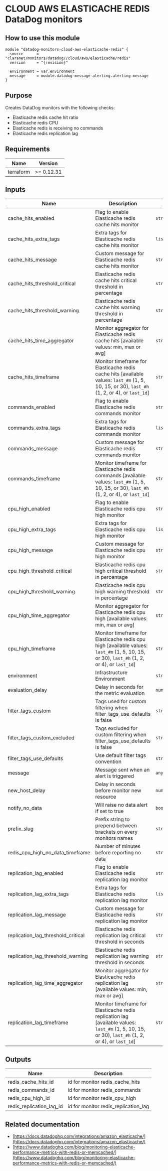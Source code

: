 # CLOUD AWS ELASTICACHE REDIS DataDog monitors

## How to use this module

```hcl
module "datadog-monitors-cloud-aws-elasticache-redis" {
  source      = "claranet/monitors/datadog//cloud/aws/elasticache/redis"
  version     = "{revision}"

  environment = var.environment
  message     = module.datadog-message-alerting.alerting-message
}

```

## Purpose

Creates DataDog monitors with the following checks:

- Elasticache redis cache hit ratio
- Elasticache redis CPU
- Elasticache redis is receiving no commands
- Elasticache redis replication lag

## Requirements

| Name | Version |
|------|---------|
| terraform | >= 0.12.31 |

## Inputs

| Name | Description | Type | Default | Required |
|------|-------------|------|---------|:--------:|
| cache\_hits\_enabled | Flag to enable Elasticache redis cache hits monitor | `string` | `"true"` | no |
| cache\_hits\_extra\_tags | Extra tags for Elasticache redis cache hits monitor | `list(string)` | `[]` | no |
| cache\_hits\_message | Custom message for Elasticache redis cache hits monitor | `string` | `""` | no |
| cache\_hits\_threshold\_critical | Elasticache redis cache hits critical threshold in percentage | `string` | `60` | no |
| cache\_hits\_threshold\_warning | Elasticache redis cache hits warning threshold in percentage | `string` | `80` | no |
| cache\_hits\_time\_aggregator | Monitor aggregator for Elasticache redis cache hits [available values: min, max or avg] | `string` | `"max"` | no |
| cache\_hits\_timeframe | Monitor timeframe for Elasticache redis cache hits [available values: `last_#m` (1, 5, 10, 15, or 30), `last_#h` (1, 2, or 4), or `last_1d`] | `string` | `"last_15m"` | no |
| commands\_enabled | Flag to enable Elasticache redis commands monitor | `string` | `"true"` | no |
| commands\_extra\_tags | Extra tags for Elasticache redis commands monitor | `list(string)` | `[]` | no |
| commands\_message | Custom message for Elasticache redis commands monitor | `string` | `""` | no |
| commands\_timeframe | Monitor timeframe for Elasticache redis commands [available values: `last_#m` (1, 5, 10, 15, or 30), `last_#h` (1, 2, or 4), or `last_1d`] | `string` | `"last_5m"` | no |
| cpu\_high\_enabled | Flag to enable Elasticache redis cpu high monitor | `string` | `"true"` | no |
| cpu\_high\_extra\_tags | Extra tags for Elasticache redis cpu high monitor | `list(string)` | `[]` | no |
| cpu\_high\_message | Custom message for Elasticache redis cpu high monitor | `string` | `""` | no |
| cpu\_high\_threshold\_critical | Elasticache redis cpu high critical threshold in percentage | `string` | `90` | no |
| cpu\_high\_threshold\_warning | Elasticache redis cpu high warning threshold in percentage | `string` | `75` | no |
| cpu\_high\_time\_aggregator | Monitor aggregator for Elasticache redis cpu high [available values: min, max or avg] | `string` | `"min"` | no |
| cpu\_high\_timeframe | Monitor timeframe for Elasticache redis cpu high [available values: `last_#m` (1, 5, 10, 15, or 30), `last_#h` (1, 2, or 4), or `last_1d`] | `string` | `"last_15m"` | no |
| environment | Infrastructure Environment | `string` | n/a | yes |
| evaluation\_delay | Delay in seconds for the metric evaluation | `number` | `900` | no |
| filter\_tags\_custom | Tags used for custom filtering when filter\_tags\_use\_defaults is false | `string` | `"*"` | no |
| filter\_tags\_custom\_excluded | Tags excluded for custom filtering when filter\_tags\_use\_defaults is false | `string` | `""` | no |
| filter\_tags\_use\_defaults | Use default filter tags convention | `string` | `"true"` | no |
| message | Message sent when an alert is triggered | `any` | n/a | yes |
| new\_host\_delay | Delay in seconds before monitor new resource | `number` | `300` | no |
| notify\_no\_data | Will raise no data alert if set to true | `bool` | `true` | no |
| prefix\_slug | Prefix string to prepend between brackets on every monitors names | `string` | `""` | no |
| redis\_cpu\_high\_no\_data\_timeframe | Number of minutes before reporting no data | `string` | `30` | no |
| replication\_lag\_enabled | Flag to enable Elasticache redis replication lag monitor | `string` | `"true"` | no |
| replication\_lag\_extra\_tags | Extra tags for Elasticache redis replication lag monitor | `list(string)` | `[]` | no |
| replication\_lag\_message | Custom message for Elasticache redis replication lag monitor | `string` | `""` | no |
| replication\_lag\_threshold\_critical | Elasticache redis replication lag critical threshold in seconds | `string` | `180` | no |
| replication\_lag\_threshold\_warning | Elasticache redis replication lag warning threshold in seconds | `string` | `90` | no |
| replication\_lag\_time\_aggregator | Monitor aggregator for Elasticache redis replication lag [available values: min, max or avg] | `string` | `"min"` | no |
| replication\_lag\_timeframe | Monitor timeframe for Elasticache redis replication lag [available values: `last_#m` (1, 5, 10, 15, or 30), `last_#h` (1, 2, or 4), or `last_1d`] | `string` | `"last_10m"` | no |

## Outputs

| Name | Description |
|------|-------------|
| redis\_cache\_hits\_id | id for monitor redis\_cache\_hits |
| redis\_commands\_id | id for monitor redis\_commands |
| redis\_cpu\_high\_id | id for monitor redis\_cpu\_high |
| redis\_replication\_lag\_id | id for monitor redis\_replication\_lag |

## Related documentation

* [https://docs.datadoghq.com/integrations/amazon_elasticache/](https://docs.datadoghq.com/integrations/amazon_elasticache/)
* [https://www.datadoghq.com/blog/monitoring-elasticache-performance-metrics-with-redis-or-memcached/](https://www.datadoghq.com/blog/monitoring-elasticache-performance-metrics-with-redis-or-memcached/)



